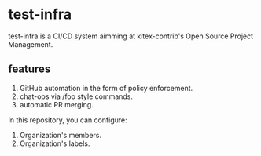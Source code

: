 # test-infra

test-infra is a CI/CD system aimming at kitex-contrib's Open Source Project Management.

## features

1. GitHub automation in the form of policy enforcement.
2. chat-ops via /foo style commands.
3. automatic PR merging.

In this repository, you can configure:

1. Organization's members.
2. Organization's labels.
 

